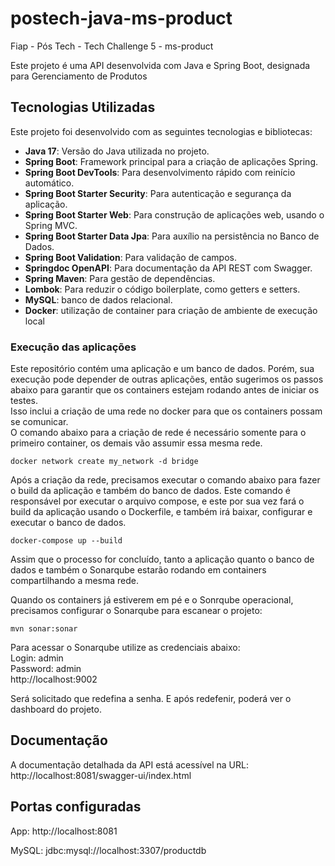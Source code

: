 # postech-java-ms-product
Fiap - Pós Tech - Tech Challenge 5 - ms-product

Este projeto é uma API desenvolvida com Java e Spring Boot, designada para Gerenciamento de Produtos

## Tecnologias Utilizadas

Este projeto foi desenvolvido com as seguintes tecnologias e bibliotecas:

- **Java 17**: Versão do Java utilizada no projeto.
- **Spring Boot**: Framework principal para a criação de aplicações Spring.
- **Spring Boot DevTools**: Para desenvolvimento rápido com reinício automático.
- **Spring Boot Starter Security**: Para autenticação e segurança da aplicação.
- **Spring Boot Starter Web**: Para construção de aplicações web, usando o Spring MVC.
- **Spring Boot Starter Data Jpa**: Para auxílio na persistência no Banco de Dados.
- **Spring Boot Validation**: Para validação de campos.
- **Springdoc OpenAPI**: Para documentação da API REST com Swagger.
- **Spring Maven**: Para gestão de dependências.
- **Lombok**: Para reduzir o código boilerplate, como getters e setters.
- **MySQL**: banco de dados relacional.
- **Docker**: utilização de container para criação de ambiente de execução local

### Execução das aplicações
Este repositório contém uma aplicação e um banco de dados.
Porém, sua execução pode depender de outras aplicações, então sugerimos os passos abaixo para garantir que os containers estejam rodando antes de iniciar os testes.<br>
Isso inclui a criação de uma rede no docker para que os containers possam se comunicar.<br>
O comando abaixo para a criação de rede é necessário somente para o primeiro container, os demais vão assumir essa mesma rede.
````shell
docker network create my_network -d bridge
````
Após a criação da rede, precisamos executar o comando abaixo para fazer o build da aplicação e também do banco de dados. Este comando é responsável por executar o arquivo compose, e este por sua vez fará o build da aplicação usando o Dockerfile, e também irá baixar, configurar e executar o banco de dados.
````shell
docker-compose up --build
````

Assim que o processo for concluído, tanto a aplicação quanto o banco de dados e também o Sonarqube estarão rodando em containers compartilhando a mesma rede.<br>

Quando os containers já estiverem em pé e o Sonrqube operacional, precisamos configurar o Sonarqube para escanear o projeto:
````shell
mvn sonar:sonar
````

Para acessar o Sonarqube utilize as credenciais abaixo:</br>
Login: admin</br>
Password: admin</br>
http://localhost:9002

Será solicitado que redefina a senha. E após redefenir, poderá ver o dashboard do projeto.


## Documentação

A documentação detalhada da API está acessível na URL:
http://localhost:8081/swagger-ui/index.html

## Portas configuradas

App: http://localhost:8081

MySQL: jdbc:mysql://localhost:3307/productdb